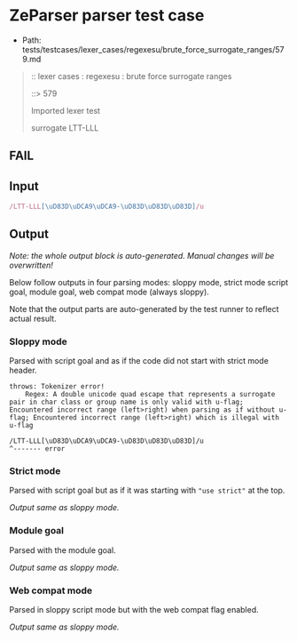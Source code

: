 # ZeParser parser test case

- Path: tests/testcases/lexer_cases/regexesu/brute_force_surrogate_ranges/579.md

> :: lexer cases : regexesu : brute force surrogate ranges
>
> ::> 579
>
> Imported lexer test
>
> surrogate LTT-LLL

## FAIL

## Input

`````js
/LTT-LLL[\uD83D\uDCA9\uDCA9-\uD83D\uD83D\uD83D]/u
`````

## Output

_Note: the whole output block is auto-generated. Manual changes will be overwritten!_

Below follow outputs in four parsing modes: sloppy mode, strict mode script goal, module goal, web compat mode (always sloppy).

Note that the output parts are auto-generated by the test runner to reflect actual result.

### Sloppy mode

Parsed with script goal and as if the code did not start with strict mode header.

`````
throws: Tokenizer error!
    Regex: A double unicode quad escape that represents a surrogate pair in char class or group name is only valid with u-flag; Encountered incorrect range (left>right) when parsing as if without u-flag; Encountered incorrect range (left>right) which is illegal with u-flag

/LTT-LLL[\uD83D\uDCA9\uDCA9-\uD83D\uD83D\uD83D]/u
^------- error
`````

### Strict mode

Parsed with script goal but as if it was starting with `"use strict"` at the top.

_Output same as sloppy mode._

### Module goal

Parsed with the module goal.

_Output same as sloppy mode._

### Web compat mode

Parsed in sloppy script mode but with the web compat flag enabled.

_Output same as sloppy mode._
